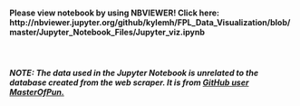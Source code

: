 <h4>Please view notebook by using NBVIEWER! Click here:
<br>
http://nbviewer.jupyter.org/github/kylemh/FPL_Data_Visualization/blob/master/Jupyter_Notebook_Files/Jupyter_viz.ipynb</h4>
<br>
<h5><b>NOTE:</b> The data used in the Jupyter Notebook is unrelated to the database created from the web scraper. It is from <a href="https://morph.io/masterofpun/player_data_premier_league">GitHub user MasterOfPun</href>.</h5>
